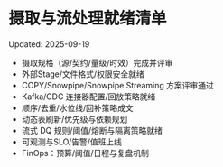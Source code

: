 # 摄取与流处理就绪清单

Updated: 2025-09-19

- 摄取规格（源/契约/量级/时效）完成并评审
- 外部Stage/文件格式/权限安全就绪
- COPY/Snowpipe/Snowpipe Streaming 方案评审通过
- Kafka/CDC 连接器配置/回放策略就绪
- 顺序/去重/水位线/回补策略成文
- 动态表刷新/优先级与依赖规划
- 流式 DQ 规则/阈值/熔断与隔离策略就绪
- 可观测与SLO/告警/值班上线
- FinOps：预算/阈值/日程与复盘机制
